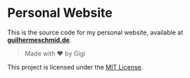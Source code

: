 # Personal Website

This is the source code for my personal website, available at **[guilhermeschmid.de](https://guilhermeschmid.de)**.


> Made with ❤️ by Gigi

This project is licensed under the [MIT License](LICENSE).

